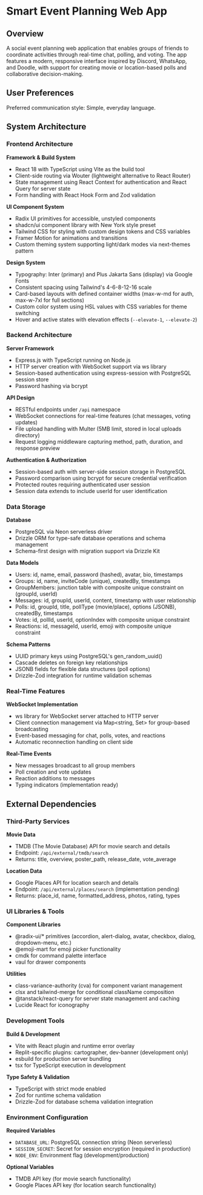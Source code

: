 # Smart Event Planning Web App

## Overview

A social event planning web application that enables groups of friends to coordinate activities through real-time chat, polling, and voting. The app features a modern, responsive interface inspired by Discord, WhatsApp, and Doodle, with support for creating movie or location-based polls and collaborative decision-making.

## User Preferences

Preferred communication style: Simple, everyday language.

## System Architecture

### Frontend Architecture

**Framework & Build System**
- React 18 with TypeScript using Vite as the build tool
- Client-side routing via Wouter (lightweight alternative to React Router)
- State management using React Context for authentication and React Query for server state
- Form handling with React Hook Form and Zod validation

**UI Component System**
- Radix UI primitives for accessible, unstyled components
- shadcn/ui component library with New York style preset
- Tailwind CSS for styling with custom design tokens and CSS variables
- Framer Motion for animations and transitions
- Custom theming system supporting light/dark modes via next-themes pattern

**Design System**
- Typography: Inter (primary) and Plus Jakarta Sans (display) via Google Fonts
- Consistent spacing using Tailwind's 4-6-8-12-16 scale
- Card-based layouts with defined container widths (max-w-md for auth, max-w-7xl for full sections)
- Custom color system using HSL values with CSS variables for theme switching
- Hover and active states with elevation effects (`--elevate-1`, `--elevate-2`)

### Backend Architecture

**Server Framework**
- Express.js with TypeScript running on Node.js
- HTTP server creation with WebSocket support via ws library
- Session-based authentication using express-session with PostgreSQL session store
- Password hashing via bcrypt

**API Design**
- RESTful endpoints under `/api` namespace
- WebSocket connections for real-time features (chat messages, voting updates)
- File upload handling with Multer (5MB limit, stored in local uploads directory)
- Request logging middleware capturing method, path, duration, and response preview

**Authentication & Authorization**
- Session-based auth with server-side session storage in PostgreSQL
- Password comparison using bcrypt for secure credential verification
- Protected routes requiring authenticated user session
- Session data extends to include userId for user identification

### Data Storage

**Database**
- PostgreSQL via Neon serverless driver
- Drizzle ORM for type-safe database operations and schema management
- Schema-first design with migration support via Drizzle Kit

**Data Models**
- Users: id, name, email, password (hashed), avatar, bio, timestamps
- Groups: id, name, inviteCode (unique), createdBy, timestamps
- GroupMembers: junction table with composite unique constraint on (groupId, userId)
- Messages: id, groupId, userId, content, timestamp with user relationship
- Polls: id, groupId, title, pollType (movie/place), options (JSONB), createdBy, timestamps
- Votes: id, pollId, userId, optionIndex with composite unique constraint
- Reactions: id, messageId, userId, emoji with composite unique constraint

**Schema Patterns**
- UUID primary keys using PostgreSQL's gen_random_uuid()
- Cascade deletes on foreign key relationships
- JSONB fields for flexible data structures (poll options)
- Drizzle-Zod integration for runtime validation schemas

### Real-Time Features

**WebSocket Implementation**
- ws library for WebSocket server attached to HTTP server
- Client connection management via Map<string, Set<WebSocket>> for group-based broadcasting
- Event-based messaging for chat, polls, votes, and reactions
- Automatic reconnection handling on client side

**Real-Time Events**
- New messages broadcast to all group members
- Poll creation and vote updates
- Reaction additions to messages
- Typing indicators (implementation ready)

## External Dependencies

### Third-Party Services

**Movie Data**
- TMDB (The Movie Database) API for movie search and details
- Endpoint: `/api/external/tmdb/search`
- Returns: title, overview, poster_path, release_date, vote_average

**Location Data**
- Google Places API for location search and details
- Endpoint: `/api/external/places/search` (implementation pending)
- Returns: place_id, name, formatted_address, photos, rating, types

### UI Libraries & Tools

**Component Libraries**
- @radix-ui/* primitives (accordion, alert-dialog, avatar, checkbox, dialog, dropdown-menu, etc.)
- @emoji-mart for emoji picker functionality
- cmdk for command palette interface
- vaul for drawer components

**Utilities**
- class-variance-authority (cva) for component variant management
- clsx and tailwind-merge for conditional className composition
- @tanstack/react-query for server state management and caching
- Lucide React for iconography

### Development Tools

**Build & Development**
- Vite with React plugin and runtime error overlay
- Replit-specific plugins: cartographer, dev-banner (development only)
- esbuild for production server bundling
- tsx for TypeScript execution in development

**Type Safety & Validation**
- TypeScript with strict mode enabled
- Zod for runtime schema validation
- Drizzle-Zod for database schema validation integration

### Environment Configuration

**Required Variables**
- `DATABASE_URL`: PostgreSQL connection string (Neon serverless)
- `SESSION_SECRET`: Secret for session encryption (required in production)
- `NODE_ENV`: Environment flag (development/production)

**Optional Variables**
- TMDB API key (for movie search functionality)
- Google Places API key (for location search functionality)